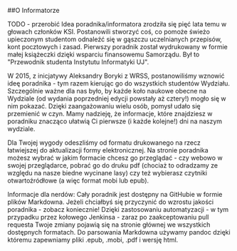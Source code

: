 ##O Informatorze

TODO - przerobić
Idea poradnika/informatora zrodziła się pięć lata temu w głowach członków KSI. Postanowili stworzyć coś, co pomoże świeżo upieczonym studentom odnaleźć się w gąszczu uczelnianych przepisów, kont pocztowych i zasad. Pierwszy poradnik został wydrukowany w formie małej książeczki dzięki wsparciu finansowemu Samorządu. Był to "Przewodnik studenta Instytutu Informatyki UJ".

W 2015, z inicjatywy Aleksandry Boryki z WRSS, postanowiliśmy wznowić ideę poradnika - tym razem kierując go do wszystkich studentów Wydziału. Szczególnie ważne dla nas było, by każde koło naukowe obecne na Wydziale (od wydania poprzedniej edycji powstały aż cztery!) mogło się w nim pokazać. Dzięki zaangażowaniu wielu osób, pomysł udało się przemienić w czyn. Mamy nadzieję, że informacje, które znajdziesz w poradniku znacząco ułatwią Ci pierwsze (i każde kolejne!) dni na naszym wydziale.

Dla Twojej wygody odeszliśmy od formatu drukowanego na rzecz łatwiejszej do aktualizacji formy elektronicznej. Na stronie poradnika możesz wybrać w jakim formacie chcesz go przeglądać - czy webowo w swojej przeglądarce, pobrać go do druku pdf (chociaż to odradzamy ze względu na nasze biedne wycinane lasy) czy też wybierasz czytniki otwartoźródłowe (a więc format mobi lub epub).

Informacje dla nerdów: Cały poradnik jest dostępny na GitHubie w formie plików Markdowna. Jeżeli chciałbyś się przyczynić do wzrostu jakości poradnika - zobacz koniecznie! Dzięki zastosowaniu automatyzacji - w tym przypadku przez kołowego Jenkinsa - zaraz po zaakceptowaniu pull requesta Twoje zmiany pojawią się na stronie głównej we wszystkich dostępnych formatach. Do parsowania Markdowna używamy pandoc dzięki któremu zapewniamy pliki .epub, .mobi, .pdf i wersję html.